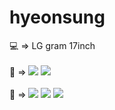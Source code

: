 # hyeonsung

💻 => LG gram 17inch </br></br>
📖 => <img src="https://img.shields.io/badge/Javasrcipt-FBBA00?style=flat-square&logo=Javascript&logoColor=white"/> <img src="https://img.shields.io/badge/Node.js-339933?style=flat-square&logo=Node.js&logoColor=white"/> </br></br>
🌱 => <img src="https://img.shields.io/badge/Javasrcipt-FBBA00?style=flat-square&logo=Javascript&logoColor=white"/> <img src="https://img.shields.io/badge/C-A8B9CC?style=flat-square&logo=C&logoColor=white"/> <img src="https://img.shields.io/badge/Node.js-339933?style=flat-square&logo=Node.js&logoColor=white"/> </br>


